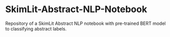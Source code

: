 # SkimLit-Abstract-NLP-Notebook
Repository of a SkimLit Abstract NLP notebook with pre-trained BERT model to classifying abstract labels.
